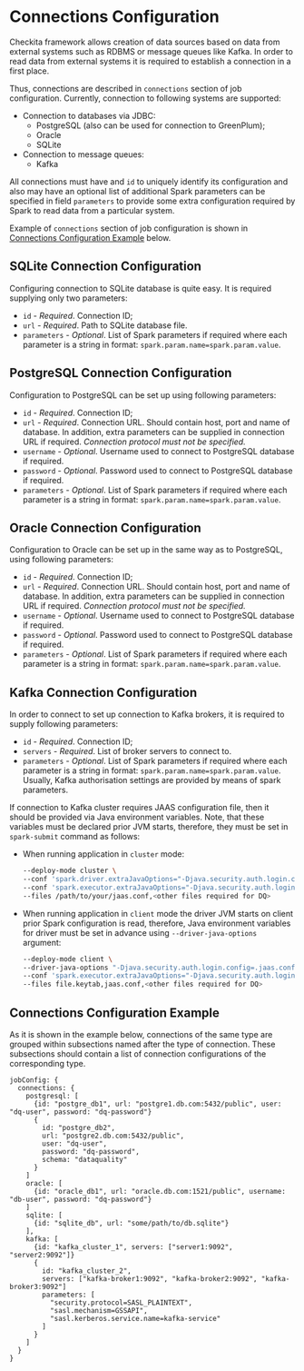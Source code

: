 # Connections Configuration

Checkita framework allows creation of data sources based on data from external systems such as RDBMS or message queues
like Kafka. In order to read data from external systems it is required to establish a connection in a first place.

Thus, connections are described in `connections` section of job configuration. Currently, connection to following
systems are supported:

* Connection to databases via JDBC:
    * PostgreSQL (also can be used for connection to GreenPlum);
    * Oracle
    * SQLite
* Connection to message queues:
    * Kafka

All connections must have and `id` to uniquely identify its configuration and also may have an optional list of
additional  Spark parameters can be specified in field `parameters` to provide some extra configuration required
by Spark to read data from a particular system.

Example of `connections` section of job configuration is shown in 
[Connections Configuration Example](#connections-configuration-example) below.

## SQLite Connection Configuration

Configuring connection to SQLite database is quite easy. It is required supplying only two parameters:

* `id` - *Required*. Connection ID;
* `url` - *Required*. Path to SQLite database file.
* `parameters` - *Optional*. List of Spark parameters if required where each parameter is a string in format:
  `spark.param.name=spark.param.value`.

## PostgreSQL Connection Configuration

Configuration to PostgreSQL can be set up using following parameters:

* `id` - *Required*. Connection ID;
* `url` - *Required*. Connection URL. Should contain host, port and name of database.
  In addition, extra parameters can be supplied in connection URL if required.
  *Connection protocol must not be specified.*
* `username` - *Optional*. Username used to connect to PostgreSQL database if required.
* `password` - *Optional*. Password used to connect to PostgreSQL database if required.
* `parameters` - *Optional*. List of Spark parameters if required where each parameter is a string in format:
  `spark.param.name=spark.param.value`.

## Oracle Connection Configuration

Configuration to Oracle can be set up in the same way as to PostgreSQL, using following parameters:

* `id` - *Required*. Connection ID;
* `url` - *Required*. Connection URL. Should contain host, port and name of database.
  In addition, extra parameters can be supplied in connection URL if required.
  *Connection protocol must not be specified.*
* `username` - *Optional*. Username used to connect to PostgreSQL database if required.
* `password` - *Optional*. Password used to connect to PostgreSQL database if required.
* `parameters` - *Optional*. List of Spark parameters if required where each parameter is a string in format:
  `spark.param.name=spark.param.value`.

## Kafka Connection Configuration

In order to connect to set up connection to Kafka brokers, it is required to supply following parameters:

* `id` - *Required*. Connection ID;
* `servers` - *Required*. List of broker servers to connect to.
* `parameters` - *Optional*. List of Spark parameters if required where each parameter is a string in format:
  `spark.param.name=spark.param.value`. Usually, Kafka authorisation settings are provided by means of spark parameters.

If connection to Kafka cluster requires JAAS configuration file, then it should be provided via Java environment
variables. Note, that these variables must be declared prior JVM starts, therefore, they must be set in `spark-submit` 
command as follows:

* When running application in `cluster` mode:
  ```bash
  --deploy-mode cluster \
  --conf 'spark.driver.extraJavaOptions="-Djava.security.auth.login.config=./jaas.conf"' \
  --conf 'spark.executor.extraJavaOptions="-Djava.security.auth.login.config=./jaas.conf"' \
  --files /path/to/your/jaas.conf,<other files required for DQ>
  ```
* When running application in `client` mode the driver JVM starts on client prior Spark configuration is read,
  therefore, Java environment variables for driver must be set in advance using `--driver-java-options` argument:
  ```bash
  --deploy-mode client \
  --driver-java-options "-Djava.security.auth.login.config=.jaas.conf" \
  --conf 'spark.executor.extraJavaOptions="-Djava.security.auth.login.config=./jaas.conf"' \
  --files file.keytab,jaas.conf,<other files required for DQ>
  ```

## Connections Configuration Example

As it is shown in the example below, connections of the same type are grouped within subsections named after the type
of connection. These subsections should contain a list of connection configurations of the corresponding type.

```hocon
jobConfig: {
  connections: {
    postgresql: [
      {id: "postgre_db1", url: "postgre1.db.com:5432/public", user: "dq-user", password: "dq-password"}
      {
        id: "postgre_db2",
        url: "postgre2.db.com:5432/public",
        user: "dq-user",
        password: "dq-password",
        schema: "dataquality"
      }
    ]
    oracle: [
      {id: "oracle_db1", url: "oracle.db.com:1521/public", username: "db-user", password: "dq-password"}
    ]
    sqlite: [
      {id: "sqlite_db", url: "some/path/to/db.sqlite"}
    ],
    kafka: [
      {id: "kafka_cluster_1", servers: ["server1:9092", "server2:9092"]}
      {
        id: "kafka_cluster_2",
        servers: ["kafka-broker1:9092", "kafka-broker2:9092", "kafka-broker3:9092"]
        parameters: [
          "security.protocol=SASL_PLAINTEXT",
          "sasl.mechanism=GSSAPI",
          "sasl.kerberos.service.name=kafka-service"
        ]
      }
    ]
  }
}
```